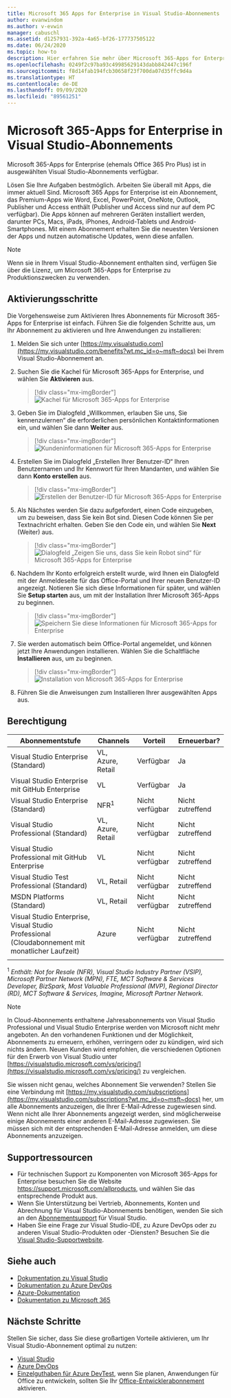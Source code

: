 ```yaml
---
title: Microsoft 365 Apps for Enterprise in Visual Studio-Abonnements | Microsoft-Dokumentation
author: evanwindom
ms.author: v-evwin
manager: cabuschl
ms.assetid: d1257931-392a-4a65-bf26-177737505122
ms.date: 06/24/2020
ms.topic: how-to
description: Hier erfahren Sie mehr über Microsoft 365-Apps for Enterprise und die Installation.
ms.openlocfilehash: 0249f2c97ba93c49985629143dabb842447c196f
ms.sourcegitcommit: f8d14fab194fcb30658f23f700da07d35ffc9d4a
ms.translationtype: HT
ms.contentlocale: de-DE
ms.lasthandoff: 09/09/2020
ms.locfileid: "89561251"
---
```

# <a name="microsoft-365-apps-for-enterprise-in-visual-studio-subscriptions"></a>Microsoft 365-Apps for Enterprise in Visual Studio-Abonnements
Microsoft 365-Apps for Enterprise (ehemals Office 365 Pro Plus) ist in ausgewählten Visual Studio-Abonnements verfügbar. 

Lösen Sie Ihre Aufgaben bestmöglich. Arbeiten Sie überall mit Apps, die immer aktuell Sind. Microsoft 365 Apps for Enterprise ist ein Abonnement, das Premium-Apps wie Word, Excel, PowerPoint, OneNote, Outlook, Publisher und Access enthält (Publisher und Access sind nur auf dem PC verfügbar). Die Apps können auf mehreren Geräten installiert werden, darunter PCs, Macs, iPads, iPhones, Android-Tablets und Android-Smartphones. Mit einem Abonnement erhalten Sie die neuesten Versionen der Apps und nutzen automatische Updates, wenn diese anfallen.

> [!NOTE]
> Wenn sie in Ihrem Visual Studio-Abonnement enthalten sind, verfügen Sie über die Lizenz, um Microsoft 365-Apps for Enterprise zu Produktionszwecken zu verwenden.  

## <a name="activation-steps"></a>Aktivierungsschritte
Die Vorgehensweise zum Aktivieren Ihres Abonnements für Microsoft 365-Apps for Enterprise ist einfach.  Führen Sie die folgenden Schritte aus, um Ihr Abonnement zu aktivieren und Ihre Anwendungen zu installieren:

1. Melden Sie sich unter [https://my.visualstudio.com](https://my.visualstudio.com/benefits?wt.mc_id=o~msft~docs) bei Ihrem Visual Studio-Abonnement an.
1. Suchen Sie die Kachel für Microsoft 365-Apps for Enterprise, und wählen Sie **Aktivieren** aus.
   > [!div class="mx-imgBorder"]
   > ![Kachel für Microsoft 365-Apps for Enterprise](_img/microsoft-365-apps-for-enterprise/tile-activate.png "Wählen Sie „Aktivieren“ aus, um mit Ihrem Abonnement zu beginnen.")

1. Geben Sie im Dialogfeld „Willkommen, erlauben Sie uns, Sie kennenzulernen“ die erforderlichen persönlichen Kontaktinformationen ein, und wählen Sie dann **Weiter** aus.
   > [!div class="mx-imgBorder"]
   > ![Kundeninformationen für Microsoft 365-Apps for Enterprise](_img/microsoft-365-apps-for-enterprise/get-to-know-you.png "Geben Sie Ihre Kontaktinformationen ein.")

1. Erstellen Sie im Dialogfeld „Erstellen Ihrer Benutzer-ID“ Ihren Benutzernamen und Ihr Kennwort für Ihren Mandanten, und wählen Sie dann **Konto erstellen** aus.
   > [!div class="mx-imgBorder"]
   > ![Erstellen der Benutzer-ID für Microsoft 365-Apps for Enterprise](_img/microsoft-365-apps-for-enterprise/create-your-user-id.png "Erstellen Sie Ihre Benutzer-ID und ein Kennwort.")

1. Als Nächstes werden Sie dazu aufgefordert, einen Code einzugeben, um zu beweisen, dass Sie kein Bot sind.  Diesen Code können Sie per Textnachricht erhalten.  Geben Sie den Code ein, und wählen Sie **Next** (Weiter) aus. 
   > [!div class="mx-imgBorder"]
   > ![Dialogfeld „Zeigen Sie uns, dass Sie kein Robot sind“ für Microsoft 365-Apps for Enterprise](_img/microsoft-365-apps-for-enterprise/prove-youre-not-a-robot.png "Fordern Sie einen Code an, und geben Sie ihn ein, um fortzufahren.")

1. Nachdem Ihr Konto erfolgreich erstellt wurde, wird Ihnen ein Dialogfeld mit der Anmeldeseite für das Office-Portal und Ihrer neuen Benutzer-ID angezeigt.  Notieren Sie sich diese Informationen für später, und wählen Sie **Setup starten** aus, um mit der Installation Ihrer Microsoft 365-Apps zu beginnen.
   > [!div class="mx-imgBorder"]
   > ![Speichern Sie diese Informationen für Microsoft 365-Apps for Enterprise](_img/microsoft-365-apps-for-enterprise/save-this-info.png "Speichern Sie Ihre neue Benutzer-ID und den Link zum Office-Portal.")

1. Sie werden automatisch beim Office-Portal angemeldet, und können jetzt Ihre Anwendungen installieren.  Wählen Sie die Schaltfläche **Installieren** aus, um zu beginnen.
   > [!div class="mx-imgBorder"]
   > ![Installation von Microsoft 365-Apps for Enterprise](_img/microsoft-365-apps-for-enterprise/install-your-office-apps.png "Wählen Sie die Schaltfläche „Installieren“ aus, um Ihre Anwendungen zu installieren.")
1. Führen Sie die Anweisungen zum Installieren Ihrer ausgewählten Apps aus.  

## <a name="eligibility"></a>Berechtigung

| Abonnementstufe                                                 |     Channels                                            | Vorteil                                                          | Erneuerbar?    |
|--------------------------------------------------------------------|---------------------------------------------------------|------------------------------------------------------------------|---------------|
| Visual Studio Enterprise (Standard)   | VL, Azure, Retail| Verfügbar       |  Ja          |
| Visual Studio Enterprise mit GitHub Enterprise  | VL | Verfügbar       |  Ja          |
| Visual Studio Enterprise (Standard)   | NFR<sup>1</sup> | Nicht verfügbar       |  Nicht zutreffend          |
| Visual Studio Professional (Standard) | VL, Azure, Retail                                       | Nicht verfügbar                                                            |  Nicht zutreffend          |
| Visual Studio Professional mit GitHub Enterprise | VL | Nicht verfügbar         |  Nicht zutreffend          |
| Visual Studio Test Professional (Standard)                         | VL, Retail                                              | Nicht verfügbar                                             |  Nicht zutreffend          |
| MSDN Platforms (Standard)                                          | VL, Retail                                              | Nicht verfügbar                                              |  Nicht zutreffend          |
| Visual Studio Enterprise, Visual Studio Professional (Cloudabonnement mit monatlicher Laufzeit) | Azure | Nicht verfügbar | Nicht zutreffend |
|  |

<sup>1</sup> *Enthält:  Not for Resale (NFR), Visual Studio Industry Partner (VSIP), Microsoft Partner Network (MPN), FTE, MCT Software & Services Developer, BizSpark, Most Valuable Professional (MVP), Regional Director (RD), MCT Software & Services, Imagine, Microsoft Partner Network.*

> [!NOTE]
> In Cloud-Abonnements enthaltene Jahresabonnements von Visual Studio Professional und Visual Studio Enterprise werden von Microsoft nicht mehr angeboten. An den vorhandenen Funktionen und der Möglichkeit, Abonnements zu erneuern, erhöhen, verringern oder zu kündigen, wird sich nichts ändern. Neuen Kunden wird empfohlen, die verschiedenen Optionen für den Erwerb von Visual Studio unter [https://visualstudio.microsoft.com/vs/pricing/](https://visualstudio.microsoft.com/vs/pricing/) zu vergleichen.

Sie wissen nicht genau, welches Abonnement Sie verwenden?  Stellen Sie eine Verbindung mit [https://my.visualstudio.com/subscriptions](https://my.visualstudio.com/subscriptions?wt.mc_id=o~msft~docs) her, um alle Abonnements anzuzeigen, die Ihrer E-Mail-Adresse zugewiesen sind. Wenn nicht alle Ihrer Abonnements angezeigt werden, sind möglicherweise einige Abonnements einer anderen E-Mail-Adresse zugewiesen.  Sie müssen sich mit der entsprechenden E-Mail-Adresse anmelden, um diese Abonnements anzuzeigen.

## <a name="support-resources"></a>Supportressourcen
- Für technischen Support zu Komponenten von Microsoft 365-Apps for Enterprise besuchen Sie die Website https://support.microsoft.com/allproducts, und wählen Sie das entsprechende Produkt aus.
- Wenn Sie Unterstützung bei Vertrieb, Abonnements, Konten und Abrechnung für Visual Studio-Abonnements benötigen, wenden Sie sich an den [Abonnementsupport](https://visualstudio.microsoft.com/subscriptions/support/) für Visual Studio.
- Haben Sie eine Frage zur Visual Studio-IDE, zu Azure DevOps oder zu anderen Visual Studio-Produkten oder -Diensten?  Besuchen Sie die [Visual Studio-Supportwebsite](https://visualstudio.microsoft.com/support/).

## <a name="see-also"></a>Siehe auch
- [Dokumentation zu Visual Studio](https://docs.microsoft.com/visualstudio/)
- [Dokumentation zu Azure DevOps](https://docs.microsoft.com/azure/devops/)
- [Azure-Dokumentation](https://docs.microsoft.com/azure/)
- [Dokumentation zu Microsoft 365](https://docs.microsoft.com/microsoft-365/)

## <a name="next-steps"></a>Nächste Schritte
Stellen Sie sicher, dass Sie diese großartigen Vorteile aktivieren, um Ihr Visual Studio-Abonnement optimal zu nutzen:
- [Visual Studio](vs-ide-benefit.md)
- [Azure DevOps](vs-azure-devops.md)
- [Einzelguthaben für Azure DevTest](vs-azure.md), wenn Sie planen, Anwendungen für Office zu entwickeln, sollten Sie Ihr [Office-Entwicklerabonnement](vs-office-dev.md) aktivieren.